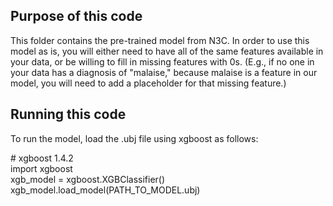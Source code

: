 ## Purpose of this code
This folder contains the pre-trained model from N3C. In order to use this model as is, you will either need to have all of the same features available in your data, or be willing to fill in missing features with 0s. (E.g., if no one in your data has a diagnosis of "malaise," because malaise is a feature in our model, you will need to add a placeholder for that missing feature.)

## Running this code
To run the model, load the .ubj file using xgboost as follows:

\# xgboost 1.4.2  
import xgboost  
xgb_model = xgboost.XGBClassifier()  
xgb_model.load_model(PATH_TO_MODEL.ubj)
